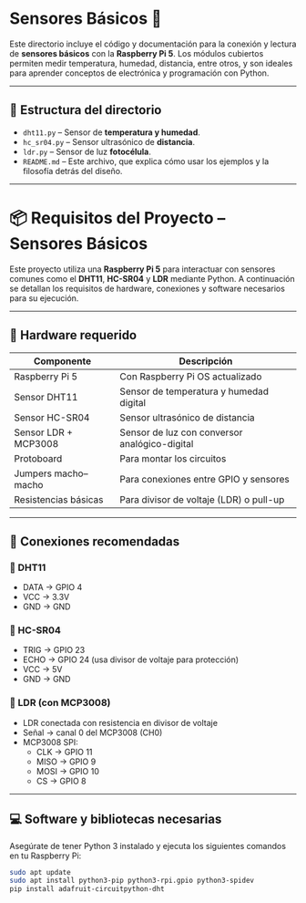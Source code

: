 # Sensores Básicos 🧪

Este directorio incluye el código y documentación para la conexión y lectura de **sensores básicos** con la **Raspberry Pi 5**. Los módulos cubiertos permiten medir temperatura, humedad, distancia, entre otros, y son ideales para aprender conceptos de electrónica y programación con Python.

---

## 📂 Estructura del directorio

- `dht11.py` – Sensor de **temperatura y humedad**.
- `hc_sr04.py` – Sensor ultrasónico de **distancia**.
- `ldr.py` – Sensor de luz **fotocélula**.
- `README.md` – Este archivo, que explica cómo usar los ejemplos y la filosofía detrás del diseño.

---

# 📦 Requisitos del Proyecto – Sensores Básicos

Este proyecto utiliza una **Raspberry Pi 5** para interactuar con sensores comunes como el **DHT11**, **HC-SR04** y **LDR** mediante Python. A continuación se detallan los requisitos de hardware, conexiones y software necesarios para su ejecución.

---

## 🧰 Hardware requerido

| Componente           | Descripción                                   |
| -------------------- | --------------------------------------------- |
| Raspberry Pi 5       | Con Raspberry Pi OS actualizado               |
| Sensor DHT11         | Sensor de temperatura y humedad digital       |
| Sensor HC-SR04       | Sensor ultrasónico de distancia               |
| Sensor LDR + MCP3008 | Sensor de luz con conversor analógico-digital |
| Protoboard           | Para montar los circuitos                     |
| Jumpers macho–macho  | Para conexiones entre GPIO y sensores         |
| Resistencias básicas | Para divisor de voltaje (LDR) o pull-up       |

---

## 🧪 Conexiones recomendadas

### 📌 DHT11

- DATA → GPIO 4
- VCC → 3.3V
- GND → GND

### 📌 HC-SR04

- TRIG → GPIO 23
- ECHO → GPIO 24 (usa divisor de voltaje para protección)
- VCC → 5V
- GND → GND

### 📌 LDR (con MCP3008)

- LDR conectada con resistencia en divisor de voltaje
- Señal → canal 0 del MCP3008 (CH0)
- MCP3008 SPI:
  - CLK → GPIO 11
  - MISO → GPIO 9
  - MOSI → GPIO 10
  - CS → GPIO 8

---

## 💻 Software y bibliotecas necesarias

Asegúrate de tener Python 3 instalado y ejecuta los siguientes comandos en tu Raspberry Pi:

```bash
sudo apt update
sudo apt install python3-pip python3-rpi.gpio python3-spidev
pip install adafruit-circuitpython-dht
```

